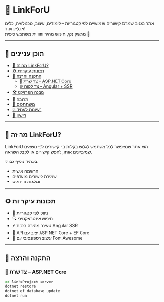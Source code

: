 # 🔗 LinkForU

אתר מגניב שמרכז קישורים שימושיים לפי קטגוריות – לימודים, עיצוב, טכנולוגיה, כלים אונליין ועוד!  
ממשק נקי, חיפוש מהיר וחוויית משתמש כיפית 🤍

---

## 📘 תוכן עניינים

- [🎯 מה זה LinkForU?](#-מה-זה-linkforu)
- [⚙️ תכונות עיקריות](#️-תכונות-עיקריות)
- [🚀 התקנה והרצה](#-התקנה-והרצה)
  - [🔧 צד שרת – ASP.NET Core](#-צד-שרת--aspnet-core)
  - [🌐 צד לקוח – Angular + SSR](#-צד-לקוח--angular--ssr)
- [🛠️ מבנה הפרויקט](#️-מבנה-הפרויקט)
- [🤝 תרומה](#-תרומה)
- [👥 משתתפים](#-משתתפים)
- [💡 רעיונות לעתיד](#-רעיונות-לעתיד)
- [📜 רישיון](#-רישיון)

---

## 🎯 מה זה LinkForU?

LinkForU הוא אתר שמאפשר לכל משתמש לגלוש בקלות בין קישורים לפי נושאים שמעניינים אותו, לחפש קישורים או לקבל השראה.

💡 בעתיד נוסיף גם:
- הרשמה אישית
- שמירת קישורים מועדפים
- המלצות ודירוגים

---

## ⚙️ תכונות עיקריות

- 🧭 ניווט לפי קטגוריות
- 🔍 חיפוש אינטראקטיבי
- ⚡ טעינה מהירה בזכות Angular SSR
- 💾 API יציב עם ASP.NET Core + EF Core
- 🎨 עיצוב רספונסיבי עם Font Awesome

---

## 🚀 התקנה והרצה

### 🔧 צד שרת – ASP.NET Core

```bash
cd linksProject-server
dotnet restore
dotnet ef database update
dotnet run
